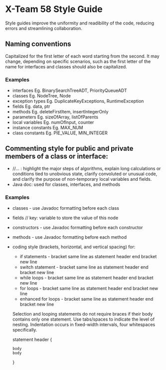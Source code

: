 # X-Team 58 Style Guide

Style guides improve the uniformity and readibility of the code, reducing errors and streamlining collaboration.

## Naming conventions

Capitalized for the first letter of each word starting from the second. It may change, depending on specific scenarios, 
such as the first letter of the name for interfaces and classes should also be capitalized.

### Examples
* interfaces
	Eg. BinarySearchTreeADT, PriorityQueueADT
* classes
	Eg. NodeTree, Node
* exception types
	Eg. DuplicateKeyExceptions, RuntimeException    
* fields
	Eg. data, ptr
* methods
	Eg. deleteFirstItem, insertIntegerOnly
* parameters
	Eg. sizeOfArray, listOfParents
* local variables
	Eg. numOfInput, counter
* instance constants
	Eg. MAX_NUM
* class constants
	Eg. PIE_VALUE, MIN_INTEGER

## Commenting style for public and private members of a class or interface:

* //... : highlight the major steps of algorithms, explain long calculations or conditions tied to unobvious state, clarify convoluted or unusual code, and clarify the purpose of non-temporary local variables and fields.
* Java doc: used for classes, interfaces, and methods

### Examples

* classes - use Javadoc formatting before each class
* fields // key: variable to store the value of this node
* constructors  - use Javadoc formatting before each constructor
* methods  - use Javadoc formatting before each method
* coding style (brackets, horizontal, and vertical spacing) for:
  * if statements - bracket same line as statement header end bracket new line
  * switch statement - bracket same line as statement header end bracket new line
  * while loops - bracket same line as statement header end bracket new line
  * for loops - bracket same line as statement header end bracket new line
  * enhanced for loops - bracket same line as statement header end bracket new line
  
   Selection and looping statements do not require braces if their body contains only one statement.
   Use tabs/spaces to indicate the level of nesting. Indentation occurs in fixed-width intervals, four whitespaces specifically. 
   
  statement header {
  
      body
      body
      
  }
